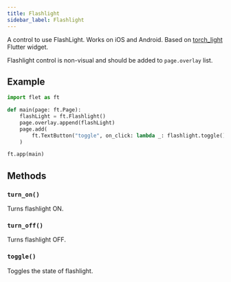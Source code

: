 ```yaml
---
title: Flashlight
sidebar_label: Flashlight
---
```


A control to use FlashLight. Works on iOS and Android. Based on [torch_light](https://pub.dev/packages/torch_light) Flutter widget.

Flashlight control is non-visual and should be added to `page.overlay` list.

## Example

```python
import flet as ft

def main(page: ft.Page):
    flashLight = ft.Flashlight()
    page.overlay.append(flashLight)
    page.add(
        ft.TextButton("toggle", on_click: lambda _: flashlight.toggle())
    )

ft.app(main)
```

## Methods

### `turn_on()`

Turns flashlight ON.

### `turn_off()`

Turns flashlight OFF.

### `toggle()`

Toggles the state of flashlight.